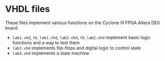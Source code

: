 # VHDL files

These files implement various functions on the Cyclone III FPGA Altera DE0 board.

* `lab1.vhd`, `tb_lab1.vhd`, `lab2.vhd`, `tb_lab2.vhd` implement basic logic functions and a way to test them
* `lab3.vhd` implements flip-flops and digital logic to control state
* `lab4.vhd` implements a state machine
